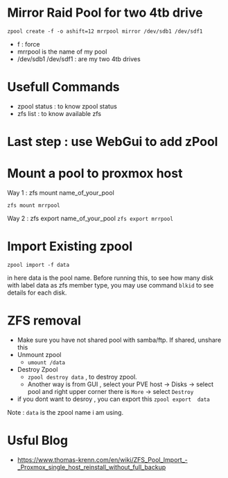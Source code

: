 # Mirror Raid Pool for two 4tb drive 

    zpool create -f -o ashift=12 mrrpool mirror /dev/sdb1 /dev/sdf1
    
    
- f : force 
- mrrpool is the name of my pool
- /dev/sdb1 /dev/sdf1 : are my two 4tb drives

# Usefull Commands  
- zpool status : to know zpool status
- zfs list : to know available zfs 

# Last step : use WebGui to add zPool 


# Mount a pool to proxmox host

Way 1 : zfs mount name_of_your_pool

```zfs mount mrrpool```

Way 2 : zfs export name_of_your_pool
```zfs export mrrpool```

# Import Existing zpool 

```zpool import -f data```

in here data is the pool name. Before running this, to see how many disk with label data as zfs member type, you may use command ```blkid``` to see details for each disk. 

# ZFS removal 
- Make sure you have not shared pool with samba/ftp. If shared, unshare this
- Unmount zpool
  - ```umount /data```
- Destroy Zpool
    - ```zpool destroy data``` , to destroy zpool.
    - Another way is from GUI , select your PVE host -> Disks -> select pool and right upper corner there is ```More``` -> select ```Destroy```
- if you dont want to desroy , you can export this ```zpool export  data```


Note : ```data``` is the zpool name i am using. 

# Usful Blog 
- https://www.thomas-krenn.com/en/wiki/ZFS_Pool_Import_-_Proxmox_single_host_reinstall_without_full_backup
